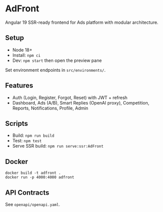# AdFront

Angular 19 SSR-ready frontend for Ads platform with modular architecture.

## Setup
- Node 18+
- Install: `npm ci`
- Dev: `npm start` then open the preview pane

Set environment endpoints in `src/environments/`.

## Features
- Auth (Login, Register, Forgot, Reset) with JWT + refresh
- Dashboard, Ads (A/B), Smart Replies (OpenAI proxy), Competition, Reports, Notifications, Profile, Admin

## Scripts
- Build: `npm run build`
- Test: `npm test`
- Serve SSR build: `npm run serve:ssr:AdFront`

## Docker
```
docker build -t adfront .
docker run -p 4000:4000 adfront
```

## API Contracts
See `openapi/openapi.yaml`.
